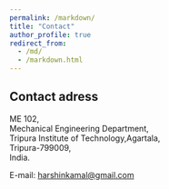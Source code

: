 ```yaml
---
permalink: /markdown/
title: "Contact"
author_profile: true
redirect_from: 
  - /md/
  - /markdown.html
---
```


## Contact adress

 ME 102,<br/>
 Mechanical Engineering Department,<br/>
 Tripura Institute of Technology,Agartala,<br/>
 Tripura-799009,<br/>
 India.<br/>

 E-mail: harshinkamal@gmail.com

